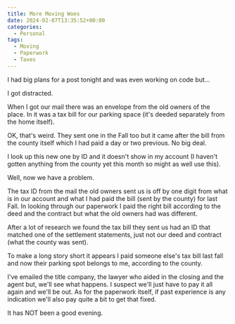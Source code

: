 ```yaml
---
title: More Moving Woes
date: 2024-02-07T13:35:52+00:00
categories:
  - Personal
tags:
  - Moving
  - Paperwork
  - Taxes
---
```


I had big plans for a post tonight and was even working on code but...

I got distracted.

When I got our mail there was an envelope from the old owners of the place. In it was a tax bill for our parking space (it's deeded separately from the home itself).

OK, that's weird. They sent one in the Fall too but it came after the bill from the county itself which I had paid a day or two previous. No big deal.

I look up this new one by ID and it doesn't show in my account (I haven't gotten anything from the county yet this month so might as well use this).

Well, now we have a problem.

The tax ID from the mail the old owners sent us is off by one digit from what is in our account and what I had paid the bill (sent by the county) for last Fall. In looking through our paperwork I paid the right bill according to the deed and the contract but what the old owners had was different.

After a lot of research we found the tax bill they sent us had an ID that matched one of the settlement statements, just not our deed and contract (what the county was sent).

To make a long story short it appears I paid someone else's tax bill last fall and now their parking spot belongs to me, according to the county.

I've emailed the title company, the lawyer who aided in the closing and the agent but, we'll see what happens. I suspect we'll just have to pay it all again and we'll be out. As for the paperwork itself, if past experience is any indication we'll also pay quite a bit to get that fixed.

It has NOT been a good evening.